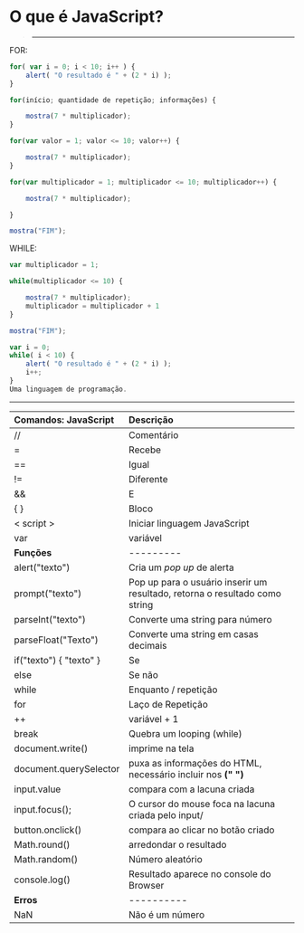 # O que é JavaScript?

> ************

FOR:

```javascript
for( var i = 0; i < 10; i++ ) {
    alert( "O resultado é " + (2 * i) );
}
```

```javascript
for(início; quantidade de repetição; informações) {

    mostra(7 * multiplicador);
}
```

```javascript
for(var valor = 1; valor <= 10; valor++) {

    mostra(7 * multiplicador);
}
```

```javascript
for(var multiplicador = 1; multiplicador <= 10; multiplicador++) {

    mostra(7 * multiplicador);

}

mostra("FIM");
```

WHILE:

```javascript
var multiplicador = 1;

while(multiplicador <= 10) {

    mostra(7 * multiplicador);
    multiplicador = multiplicador + 1
}

mostra("FIM");
```

```javascript
var i = 0;
while( i < 10) {
    alert( "O resultado é " + (2 * i) );
    i++;    
}
Uma linguagem de programação.
```



<hr>

**Comandos: JavaScript** | **Descrição**
:-|:-
// | Comentário
= | Recebe
== | Igual
!= | Diferente
&& | E
{ } | Bloco
< script > | Iniciar linguagem JavaScript
var | variável
**Funções**| ---------
alert("texto") | Cria um *pop up* de alerta
prompt("texto") | Pop up para o usuário inserir um resultado, retorna o resultado como string
parseInt("texto")| Converte uma string para número
parseFloat("Texto")| Converte uma string em casas decimais
if("texto") { "texto" } | Se 
else | Se não
while | Enquanto / repetição
for | Laço de Repetição
++ | variável + 1
break | Quebra um looping (while)
document.write()| imprime na tela 
document.querySelector| puxa as informações do HTML, necessário incluir nos **(" ")**
input.value | compara com a lacuna criada
input.focus();| O cursor do mouse foca na lacuna criada pelo input/
button.onclick()| compara ao clicar no botão criado
Math.round() | arredondar o resultado
Math.random() | Número aleatório
console.log() | Resultado aparece no console do Browser
**Erros**| ----------
NaN | Não é um número